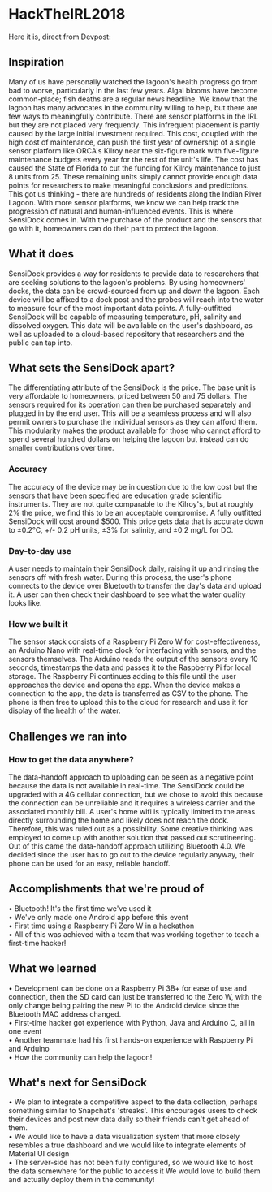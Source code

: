 # HackTheIRL2018
Here it is, direct from Devpost:

## Inspiration
Many of us have personally watched the lagoon's health progress go from bad to worse, particularly in the last few years. Algal blooms have become common-place; fish deaths are a regular news headline. We know that the lagoon has many advocates in the community willing to help, but there are few ways to meaningfully contribute. There are sensor platforms in the IRL but they are not placed very frequently. This infrequent placement is partly caused by the large initial investment required. This cost, coupled with the high cost of maintenance, can push the first year of ownership of a single sensor platform like ORCA's Kilroy near the six-figure mark with five-figure maintenance budgets every year for the rest of the unit's life. The cost has caused the State of Florida to cut the funding for Kilroy maintenance to just 8 units from 25. These remaining units simply cannot provide enough data points for researchers to make meaningful conclusions and predictions. This got us thinking - there are hundreds of residents along the Indian River Lagoon. With more sensor platforms, we know we can help track the progression of natural and human-influenced events. This is where SensiDock comes in. With the purchase of the product and the sensors that go with it, homeowners can do their part to protect the lagoon.

## What it does
SensiDock provides a way for residents to provide data to researchers that are seeking solutions to the lagoon's problems. By using homeowners' docks, the data can be crowd-sourced from up and down the lagoon. Each device will be affixed to a dock post and the probes will reach into the water to measure four of the most important data points. A fully-outfitted SensiDock will be capable of measuring temperature, pH, salinity and dissolved oxygen. This data will be available on the user's dashboard, as well as uploaded to a cloud-based repository that researchers and the public can tap into.

## What sets the SensiDock apart?
The differentiating attribute of the SensiDock is the price. The base unit is very affordable to homeowners, priced between 50 and 75 dollars. The sensors required for its operation can then be purchased separately and plugged in by the end user. This will be a seamless process and will also permit owners to purchase the individual sensors as they can afford them. This modularity makes the product available for those who cannot afford to spend several hundred dollars on helping the lagoon but instead can do smaller contributions over time.

### Accuracy
The accuracy of the device may be in question due to the low cost but the sensors that have been specified are education grade scientific instruments. They are not quite comparable to the Kilroy's, but at roughly 2% the price, we find this to be an acceptable compromise. A fully outfitted SensiDock will cost around $500. This price gets data that is accurate down to ±0.2°C, +/- 0.2 pH units, ±3% for salinity, and ±0.2 mg/L for DO.

### Day-to-day use
A user needs to maintain their SensiDock daily, raising it up and rinsing the sensors off with fresh water. During this process, the user's phone connects to the device over Bluetooth to transfer the day's data and upload it. A user can then check their dashboard to see what the water quality looks like.

### How we built it
The sensor stack consists of a Raspberry Pi Zero W for cost-effectiveness, an Arduino Nano with real-time clock for interfacing with sensors, and the sensors themselves. The Arduino reads the output of the sensors every 10 seconds, timestamps the data and passes it to the Raspberry Pi for local storage. The Raspberry Pi continues adding to this file until the user approaches the device and opens the app. When the device makes a connection to the app, the data is transferred as CSV to the phone. The phone is then free to upload this to the cloud for research and use it for display of the health of the water.

## Challenges we ran into
### How to get the data anywhere?
The data-handoff approach to uploading can be seen as a negative point because the data is not available in real-time. The SensiDock could be upgraded with a 4G cellular connection, but we chose to avoid this because the connection can be unreliable and it requires a wireless carrier and the associated monthly bill. A user's home wifi is typically limited to the areas directly surrounding the home and likely does not reach the dock. Therefore, this was ruled out as a possibility. Some creative thinking was employed to come up with another solution that passed out scrutineering. Out of this came the data-handoff approach utilizing Bluetooth 4.0. We decided since the user has to go out to the device regularly anyway, their phone can be used for an easy, reliable handoff.

## Accomplishments that we're proud of
• Bluetooth! It's the first time we've used it <br />
• We've only made one Android app before this event<br />
• First time using a Raspberry Pi Zero W in a hackathon<br />
• All of this was achieved with a team that was working together to teach a first-time hacker!<br />

## What we learned
• Development can be done on a Raspberry Pi 3B+ for ease of use and connection, then the SD card can just be transferred to the Zero W, with the only change being pairing the new Pi to the Android device since the Bluetooth MAC address changed.<br />
• First-time hacker got experience with Python, Java and Arduino C, all in one event<br />
• Another teammate had his first hands-on experience with Raspberry Pi and Arduino<br />
• How the community can help the lagoon!<br />

## What's next for SensiDock
• We plan to integrate a competitive aspect to the data collection, perhaps something similar to Snapchat's 'streaks'. This encourages users to check their devices and post new data daily so their friends can't get ahead of them.<br />
• We would like to have a data visualization system that more closely resembles a true dashboard and we would like to integrate elements of Material UI design<br />
• The server-side has not been fully configured, so we would like to host the data somewhere for the public to access it We would love to build them and actually deploy them in the community!<br />

